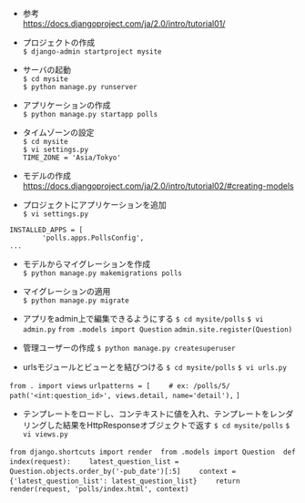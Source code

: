 * 参考  
https://docs.djangoproject.com/ja/2.0/intro/tutorial01/  
  
* プロジェクトの作成  
`$ django-admin startproject mysite`  
  
* サーバの起動  
`$ cd mysite`  
`$ python manage.py runserver`  
  
* アプリケーションの作成  
`$ python manage.py startapp polls`  
  
* タイムゾーンの設定  
`$ cd mysite`  
`$ vi settings.py`  
`TIME_ZONE = 'Asia/Tokyo'`  
  
* モデルの作成  
https://docs.djangoproject.com/ja/2.0/intro/tutorial02/#creating-models  
  
* プロジェクトにアプリケーションを追加  
`$ vi settings.py`  
  
`INSTALLED_APPS = [`  
`        'polls.apps.PollsConfig',`  
`...`  
  
* モデルからマイグレーションを作成  
`$ python manage.py makemigrations polls`  
  
* マイグレーションの適用  
`$ python manage.py migrate`  

* アプリをadmin上で編集できるようにする
`$ cd mysite/polls`
`$ vi admin.py`
`from .models import Question`
`admin.site.register(Question)`

* 管理ユーザーの作成
`$ python manage.py createsuperuser`

* urlsモジュールとビューとを結びつける
`$ cd mysite/polls`
`$ vi urls.py`

`from . import views`
`urlpatterns = [`
`    # ex: /polls/5/`
`    path('<int:question_id>', views.detail, name='detail'),`
`]`

* テンプレートをロードし、コンテキストに値を入れ、テンプレートをレンダリングした結果をHttpResponseオブジェクトで返す
`$ cd mysite/polls`
`$ vi views.py`

`from django.shortcuts import render`
` `
`from .models import Question`
` `
`def index(request):`
`    latest_question_list = Question.objects.order_by('-pub_date')[:5]`
`    context = {'latest_question_list': latest_question_list}`
`    return render(request, 'polls/index.html', context)`
